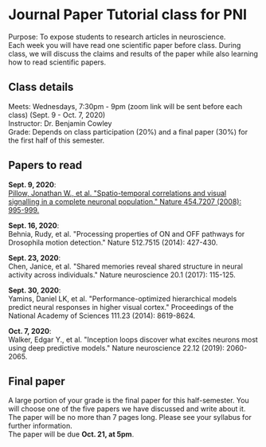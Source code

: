 # Journal Paper Tutorial class for PNI
Purpose: To expose students to research articles in neuroscience.\
Each week you will have read one scientific paper before class. During class, we will discuss the claims and results of the paper while also learning how to read scientific papers.

## Class details

Meets: Wednesdays, 7:30pm - 9pm  (zoom link will be sent before each class) (Sept. 9 - Oct. 7, 2020) \
Instructor: Dr. Benjamin Cowley \
Grade: Depends on class participation (20%) and a final paper (30%) for the first half of this semester.

## Papers to read

**Sept. 9, 2020**: \
<a href='./papers/Pillow 2008.pdf' target="_blank">Pillow, Jonathan W., et al. "Spatio-temporal correlations and visual signalling in a complete neuronal population." Nature 454.7207 (2008): 995-999.</a>

**Sept. 16, 2020**: \
Behnia, Rudy, et al. "Processing properties of ON and OFF pathways for Drosophila motion detection." Nature 512.7515 (2014): 427-430. 

**Sept. 23, 2020**: \
Chen, Janice, et al. "Shared memories reveal shared structure in neural activity across individuals." Nature neuroscience 20.1 (2017): 115-125.

**Sept. 30, 2020**: \
Yamins, Daniel LK, et al. "Performance-optimized hierarchical models predict neural responses in higher visual cortex." Proceedings of the National Academy of Sciences 111.23 (2014): 8619-8624.

**Oct. 7, 2020**: \
Walker, Edgar Y., et al. "Inception loops discover what excites neurons most using deep predictive models." Nature neuroscience 22.12 (2019): 2060-2065.


## Final paper
A large portion of your grade is the final paper for this half-semester. You will choose one of the five papers we have discussed and write about it. The paper will be no more than 7 pages long.  Please see your syllabus for further information.\
The paper will be due **Oct. 21, at 5pm**. 
